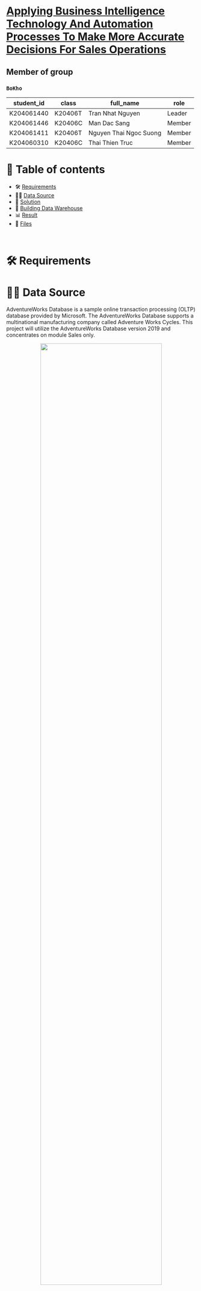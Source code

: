 # [Applying Business Intelligence Technology And Automation Processes To Make More Accurate Decisions For Sales Operations](https://github.com/trannhatnguyen2/K20406C_BoKho)

## Member of group

### **`BoKho`**

| student_id | class   | full_name              | role   |
| ---------- | ------- | ---------------------- | ------ |
| K204061440 | K20406T | Tran Nhat Nguyen       | Leader |
| K204061446 | K20406C | Man Dac Sang           | Member |
| K204061411 | K20406T | Nguyen Thai Ngoc Suong | Member |
| K204060310 | K20406C | Thai Thien Truc        | Member |

# 📕 Table of contents

<!--ts-->

- 🛠️ [Requirements](#️-requirements)
- 🧙‍♂️ [Data Source](#-data-source)
- 🚀 [Solution](#-solution)
- 🧱 [Building Data Warehouse](#-building-data-warehouse)
- 📊 [Result](#️-result)
- 📂 [Files](#-files)
<!--te-->

 <br />

# 🛠️ Requirements

# 🧙‍♂️ Data Source

AdventureWorks Database is a sample online transaction processing (OLTP) database provided by Microsoft. The AdventureWorks Database supports a multinational manufacturing company called Adventure Works Cycles. This project will utilize the AdventureWorks Database version 2019 and concentrates on module Sales only.

<p align="center">
<img src="./img/datasource.png" width=80% height=80%>

<p align="center">
    Data Source: Sales Module
</p>

# 🚀 Solution

<p align="center">
<img src="https://github.com/trannhatnguyen2/BI_BoKho/blob/main/img/BI_Process.png" width=100% height=100%>

<p align="center">
    BI Solution
</p>

- Step 1: Load data from On-Premise and On-Cloud into SQL Server Integration Services (SSIS) tool via Ingest Phase
- Step 2: ETL data into the Staging Area with the schema name "Integration", and set up job scheduler to automatically run the package once every hour
- Step 3: ETL data into Data Warehouse with the schema name "DW", and run the package automatically once a day. At the same time, Truncate all data from the Staging Area every month.
- Step 4: divide 2 branches:

> Using Power Automate to automatically refresh data and perform analysis report generation once a day.

> Using SQL Server Analysis Services (SSAS) tool to create cube for analysis

# 🧱 Building Data Warehouse

`Bus Matrix`, `Master Data`, `Transaction Data`, `ETL Mapping`, etc. are deployed to support the data warehouse construction process.

## Data Warehouse model

The diagram below illustrates the fundamental conceptual diagram of the proposed data warehouse in Star format.

<p align="center">
<img src="https://github.com/trannhatnguyen2/BI_BoKho/blob/main/img/DataWarehouse_StarSchema.png" width=70% height=70%>

<p align="center">
    Data Warehouse Star Schema
</p>

## ETL process

### **ETL Master Pipeline**

<p align="center">
<img src="https://github.com/trannhatnguyen2/BI_BoKho/blob/main/img/ETL_MasterPipeline.png" width=70% height=70%>

<p align="center">
    ETL Master Pipeline
</p>

Based on the pipeline shown above, it is divided into 3 phases:

- Phase 1: Load data from Source --> Staging Area
- Phase 2: Load data from Staging --> Dimension Tables
- Phase 3: Load data from Staging -- Fact Table

### **Phase 1: Staging Area's ETL Process**

<p align="center">
<img src="https://github.com/trannhatnguyen2/BI_BoKho/blob/main/img/Source_To_Staging.png" width=80% height=80%>

<p align="center">
    Load data from Source --> Staging Area
</p>

### **Phase 2: Dimension Table's ETL Process**

<p align="center">
<img src="https://github.com/trannhatnguyen2/BI_BoKho/blob/main/img/Staging_To_DimTable.png" width=80% height=80%>

<p align="center">
    Load data from Staging --> Dimension Tables
</p>

### **Phase 3: Fact Table's ETL Process**

<p align="center">
<img src="https://github.com/trannhatnguyen2/BI_BoKho/blob/main/img/Staging_To_FactTable.png" width=60% height=60%>

<p align="center">
    Load data from Staging -- Fact Table
</p>

### **Truncate Tables in Staging Area**

<p align="center">
<img src="https://github.com/trannhatnguyen2/BI_BoKho/blob/main/img/Truncate_Staging.png" width=60% height=60%>

<p align="center">
    Truncate Tables in Staging Area
</p>

### **Job Scheduler**

<p align="center">
<img src="https://github.com/trannhatnguyen2/BI_BoKho/blob/main/img/JobScheduler.png" width=60% height=60%>

<p align="center">
    Schedule jobs configure the step truncate
</p>

# 📊 Result

## Data Analytics with SSAS Technology

<p align="center">
<img src="https://github.com/trannhatnguyen2/BI_BoKho/blob/main/img/SSAS.png" width=70% height=70%>

<p align="center">
    Data Warehouse Schema (SSAS)
</p>

## Incremental Refresh Using Power Automate

<p align="center">
<img src="https://github.com/trannhatnguyen2/BI_BoKho/blob/main/img/Automate.png" width=50% height=50%>

<p align="center">
    The Flow of automated refresh a dataset
</p>

## Data analysis with Power BI

### Sales Performance

<p align="center">
<img src="https://github.com/trannhatnguyen2/BI_BoKho/blob/main/img/Dashboard_SalesSummary.png" width=80% height=80%>

<p align="center">
    Sales Performance Dashboard
</p>

### Product Analysis

<p align="center">
<img src="https://github.com/trannhatnguyen2/BI_BoKho/blob/main/img/Dashboard_ProductSales.png" width=80% height=80%>

<p align="center">
    Product Analysis Dashboard
</p>

### Delivery Performance

<p align="center">
<img src="https://github.com/trannhatnguyen2/BI_BoKho/blob/main/img/Dashboard_DeliveryPerformance.png" width=80% height=80%>

<p align="center">
    Delivery Performance Dashboard
</p>

### Customer Segmentation

<p align="center">
<img src="https://github.com/trannhatnguyen2/BI_BoKho/blob/main/img/Dashboard_CustomerSegmentation.png" width=80% height=80%>

<p align="center">
    Customer Segmentation Dashboard
</p>

# 📂 Files

### > **1. Report (both Word and pdf file) -** [Link](https://github.com/trannhatnguyen2/K20406C_BoKho/blob/main/K20406C_BoKho.pdf)

### > **2. Slide -** [Link](https://github.com/trannhatnguyen2/K20406C_BoKho/blob/main/Slide_K20406C_BoKho.pdf)

### > **3. SSIS and SSAS package -** [Link](https://github.com/trannhatnguyen2/K20406C_BoKho/tree/main/DW_K20406C_BoKho)

### > **4. SQL file query -** [Link](https://github.com/trannhatnguyen2/K20406C_BoKho/tree/main/SQL_Query)

### > **5. Power BI file (include 4 Dashboard) -** [Link](https://github.com/trannhatnguyen2/K20406C_BoKho/blob/main/Dashboard_BoKho.pbix)

---

## ⚠️ Warning

- You must open the empty Power BI file first and then `Ctrl + O` to open the **Dashboard_BoKho.pbix** file to display the map chart.
- If you still can't open, please see the instructions at: [View solution](https://community.powerbi.com/t5/Service/Enable-Map-Visual/td-p/2187937)

---

<p>&copy; 2023 BoKho</p>
